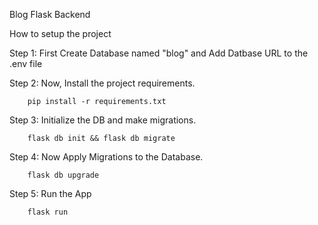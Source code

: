 Blog Flask Backend

How to setup the project

Step 1: First Create Database named "blog" and Add Datbase URL to the .env file

Step 2: Now, Install the project requirements.
```
    pip install -r requirements.txt
```

Step 3: Initialize the DB and make migrations.
```
    flask db init && flask db migrate
```

Step 4: Now Apply Migrations to the Database.
```
    flask db upgrade
```

Step 5: Run the App
```
    flask run
```